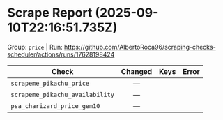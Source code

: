 # Scrape Report (2025-09-10T22:16:51.735Z)

Group: `price`  |  Run: https://github.com/AlbertoRoca96/scraping-checks-scheduler/actions/runs/17628198424

| Check | Changed | Keys | Error |
|---|:---:|:--|:--|
| `scrapeme_pikachu_price` | — |  |  |
| `scrapeme_pikachu_availability` | — |  |  |
| `psa_charizard_price_gem10` | — |  |  |
